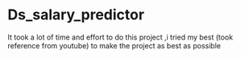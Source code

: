 # Ds_salary_predictor
It took a lot of time and effort to do this project ,i tried my best (took reference from youtube) to make the project as best as possible
